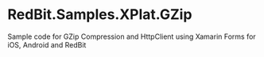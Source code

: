 # RedBit.Samples.XPlat.GZip
Sample code for GZip Compression and HttpClient using Xamarin Forms for iOS, Android and RedBit